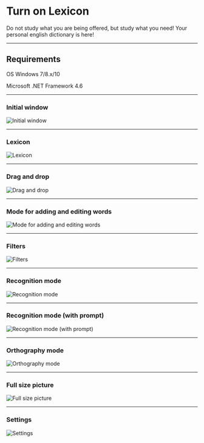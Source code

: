 # Turn on Lexicon

Do not study what you are being offered, but study what you need! Your personal english dictionary is here!

***
## Requirements

OS Windows 7/8.x/10

Microsoft .NET Framework 4.6

***
### Initial window

![Initial window](https://github.com/docto-RAM/Turn-on-Lexicon/blob/master/Initial%20window.png)

***
### Lexicon

![Lexicon](https://github.com/docto-RAM/Turn-on-Lexicon/blob/master/Lexicon.png)

***
### Drag and drop

![Drag and drop](https://github.com/docto-RAM/Turn-on-Lexicon/blob/master/Drag%20and%20drop.png)

***
### Mode for adding and editing words

![Mode for adding and editing words](https://github.com/docto-RAM/Turn-on-Lexicon/blob/master/Mode%20for%20adding%20and%20editing%20words.png)

***
### Filters

![Filters](https://github.com/docto-RAM/Turn-on-Lexicon/blob/master/Filters.png)

***
### Recognition mode

![Recognition mode](https://github.com/docto-RAM/Turn-on-Lexicon/blob/master/Recognition%20mode.png)

***
### Recognition mode (with prompt)

![Recognition mode (with prompt)](https://github.com/docto-RAM/Turn-on-Lexicon/blob/master/Recognition%20mode%20(with%20prompt).png)

***
### Orthography mode

![Orthography mode](https://github.com/docto-RAM/Turn-on-Lexicon/blob/master/Orthography%20mode.png)

***
### Full size picture

![Full size picture](https://github.com/docto-RAM/Turn-on-Lexicon/blob/master/Full%20size%20picture.png)

***
### Settings

![Settings](https://github.com/docto-RAM/Turn-on-Lexicon/blob/master/Settings.png)
